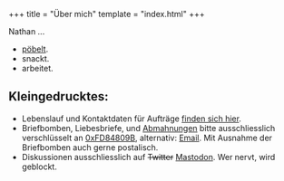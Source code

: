 +++
title = "Über mich"
template = "index.html"
+++

Nathan ...

- [pöbelt](https://chaos.social/@zeitschlag).
- snackt.
- arbeitet.

## Kleingedrucktes:

- Lebenslauf und Kontaktdaten für Aufträge [finden sich hier](https://zeitschlag.net/lebenslauf/).
- Briefbomben, Liebesbriefe, und [Abmahnungen](https://bullenscheisse.de/2017/update-zur-abmahnung-wegen-wir-sind-afd-de/) bitte ausschliesslich verschlüsselt an [0xFD84809B](http://pgp.mit.edu/pks/lookup?op=get&search=0x19FB630EFD84809B), alternativ: [Email](https://encrypt.to/0xFD84809B). Mit Ausnahme der Briefbomben auch gerne postalisch.
- Diskussionen ausschliesslich auf <del>Twitter</del> [Mastodon](https://chaos.social/@zeitschlag). Wer nervt, wird geblockt.